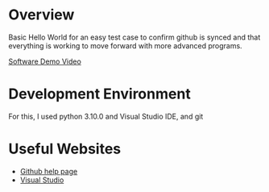 # Overview

Basic Hello World for an easy test case to confirm github is synced and that everything is working to move forward with more advanced programs.



[Software Demo Video](http://youtube.link.goes.here)

# Development Environment

For this, I used python 3.10.0 and Visual Studio IDE, and git


# Useful Websites
* [Github help page](https://docs.github.com/en)
* [Visual Studio](https://visualstudio.microsoft.com/)